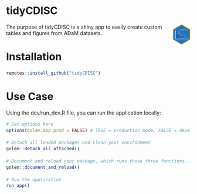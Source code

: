
<!-- README.md is generated from README.Rmd. Please edit that file -->

# tidyCDISC 

<img src="man/figures/hex-tidyCDISC.png" align="right" height="10%" width="10%"/>

The purpose of tidyCDISC is a shiny app to easily create custom tables
and figures from ADaM datasets.

# Installation

``` r
remotes::install_github("tidyCDISC")
```

# Use Case

Using the dev/run\_dev.R file, you can run the application locally:

``` r
# Set options here
options(golem.app.prod = FALSE) # TRUE = production mode, FALSE = development mode

# Detach all loaded packages and clean your environment
golem::detach_all_attached()

# Document and reload your package, which runs these three functions...
golem::document_and_reload()

# Run the application 
run_app()
```
